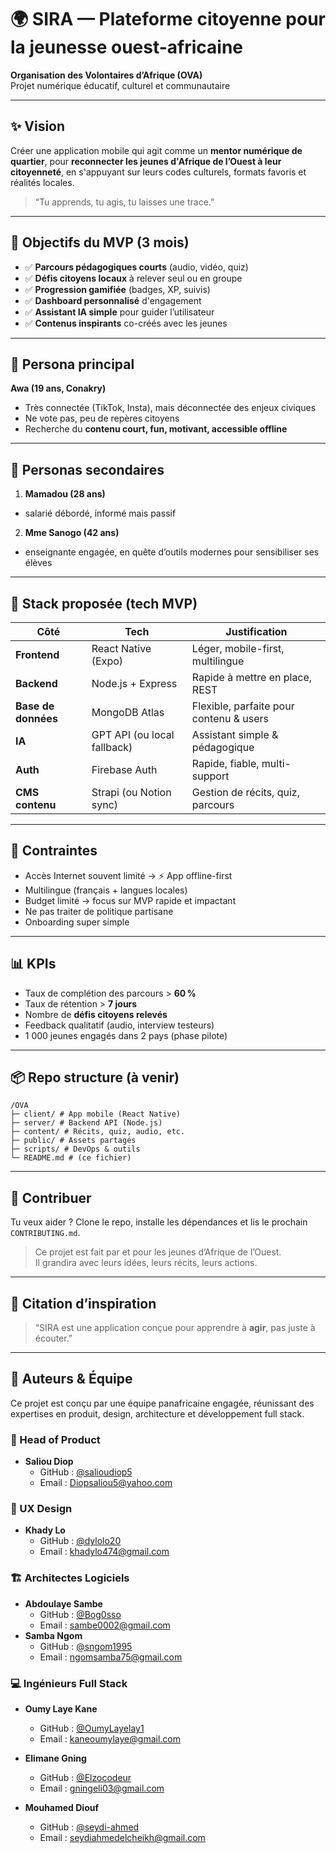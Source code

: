 # 🌍 SIRA — Plateforme citoyenne pour la jeunesse ouest-africaine

**Organisation des Volontaires d’Afrique (OVA)**  
Projet numérique éducatif, culturel et communautaire

---

## ✨ Vision
Créer une application mobile qui agit comme un **mentor numérique de quartier**, pour **reconnecter les jeunes d'Afrique de l’Ouest à leur citoyenneté**, en s'appuyant sur leurs codes culturels, formats favoris et réalités locales.

> “Tu apprends, tu agis, tu laisses une trace.”

---

## 🎯 Objectifs du MVP (3 mois)

- ✅ **Parcours pédagogiques courts** (audio, vidéo, quiz)
- ✅ **Défis citoyens locaux** à relever seul ou en groupe
- ✅ **Progression gamifiée** (badges, XP, suivis)
- ✅ **Dashboard personnalisé** d'engagement
- ✅ **Assistant IA simple** pour guider l’utilisateur
- ✅ **Contenus inspirants** co-créés avec les jeunes

---

## 👤 Persona principal

**Awa (19 ans, Conakry)**
- Très connectée (TikTok, Insta), mais déconnectée des enjeux civiques  
- Ne vote pas, peu de repères citoyens  
- Recherche du **contenu court, fun, motivant, accessible offline**

---

## 👤 Personas secondaires

1) **Mamadou (28 ans)** 
- salarié débordé, informé mais passif
2) **Mme Sanogo (42 ans)**
- enseignante engagée, en quête d’outils modernes pour sensibiliser ses élèves

---

## 📱 Stack proposée (tech MVP)

| Côté | Tech | Justification |
|------|------|---------------|
| **Frontend** | React Native (Expo) | Léger, mobile-first, multilingue |
| **Backend** | Node.js + Express | Rapide à mettre en place, REST |
| **Base de données** | MongoDB Atlas | Flexible, parfaite pour contenu & users |
| **IA** | GPT API (ou local fallback) | Assistant simple & pédagogique |
| **Auth** | Firebase Auth | Rapide, fiable, multi-support |
| **CMS contenu** | Strapi (ou Notion sync) | Gestion de récits, quiz, parcours |

---

## 🚧 Contraintes

- Accès Internet souvent limité → ⚡ App offline-first
- Multilingue (français + langues locales)
- Budget limité → focus sur MVP rapide et impactant
- Ne pas traiter de politique partisane
- Onboarding super simple

---

## 📊 KPIs

- Taux de complétion des parcours > **60 %**
- Taux de rétention > **7 jours**
- Nombre de **défis citoyens relevés**
- Feedback qualitatif (audio, interview testeurs)
- 1 000 jeunes engagés dans 2 pays (phase pilote)

---

## 📦 Repo structure (à venir)

```
/OVA
├─ client/ # App mobile (React Native)
├─ server/ # Backend API (Node.js)
├─ content/ # Récits, quiz, audio, etc.
├─ public/ # Assets partagés
├─ scripts/ # DevOps & outils
└─ README.md # (ce fichier)
```

---

## 🤝 Contribuer

Tu veux aider ? Clone le repo, installe les dépendances et lis le prochain `CONTRIBUTING.md`.

> Ce projet est fait par et pour les jeunes d’Afrique de l’Ouest.  
> Il grandira avec leurs idées, leurs récits, leurs actions.

---

## 🧠 Citation d’inspiration

> “SIRA est une application conçue pour apprendre à **agir**, pas juste à écouter.”

---

## 👥 Auteurs & Équipe

Ce projet est conçu par une équipe panafricaine engagée, réunissant des expertises en produit, design, architecture et développement full stack.

### 🎯 Head of Product
- **Saliou Diop**
    - GitHub : [@salioudiop5](https://github.com/salioudiop5)  
    - Email : Diopsaliou5@yahoo.com

### 🎨 UX Design
- **Khady Lo**
    - GitHub : [@dylolo20](https://github.com/dylolo20)  
    - Email : khadylo474@gmail.com

### 🏗️ Architectes Logiciels
- **Abdoulaye Sambe**
    - GitHub : [@Bog0sso](https://github.com/Bog0sso)  
    - Email : sambe0002@gmail.com  
- **Samba Ngom**
    - GitHub : [@sngom1995](https://github.com/sngom1995)  
    - Email : ngomsamba75@gmail.com

### 💻 Ingénieurs Full Stack
- **Oumy Laye Kane**
    - GitHub : [@OumyLayelay1](https://github.com/OumyLayelay1)  
    - Email : kaneoumylaye@gmail.com

- **Elimane Gning**
    - GitHub : [@Elzocodeur](https://github.com/Elzocodeur)  
    - Email : gningeli03@gmail.com

- **Mouhamed Diouf**
    - GitHub : [@seydi-ahmed](https://github.com/seydi-ahmed)  
    - Email : seydiahmedelcheikh@gmail.com
